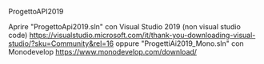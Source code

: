 ProgettoAPI2019

Aprire "ProgettoApi2019.sln" con Visual Studio 2019 (non visual studio code)
https://visualstudio.microsoft.com/it/thank-you-downloading-visual-studio/?sku=Community&rel=16 oppure "ProgettiAi2019_Mono.sln" con Monodevelop https://www.monodevelop.com/download/
